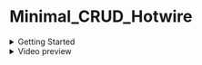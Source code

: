# Minimal_CRUD_Hotwire

<details>
  <summary>Getting Started</summary>

  ### Check:

  * ruby -v (3.1.0)

  * rails -v (7.1.0)
  
  * yarn -v (1.22.17)

  ### Install:

  * Clone repo
  ```bash
  git clone git@github.com:secretpray/Minimal_CRUD_Hotwire.git
  ```
  * Change Directory
  ```bash
  cd Minimal_CRUD_Hotwire
  ```
  * bundle install
  ```bash
  bundle
  ```
  * Setup DB
  ```bash
  bin/rails db:setup
  ```
  
  * start Redis
  ```bash
  redis-server --daemonize yes
  ```
  
  * install Yarn
  ```bash
  yarn install --check-files
  ```
  
  * Compile JS
  ```bash
  yarn run build
  ```
  * Compile CSS
  ```bash
  yarn run build:css
  ```
  
  * or
  ```bash
  bin/dev
  ```

</details>

<details>
  <summary>Video preview</summary>
  
  https://user-images.githubusercontent.com/17977331/150115839-7933c7ac-d335-4074-99f0-b8cf1f62c54c.mov
  
  fixed show page
  
  https://user-images.githubusercontent.com/17977331/150205093-1095b266-3953-47e9-920b-fb3225558906.mov


</details>
